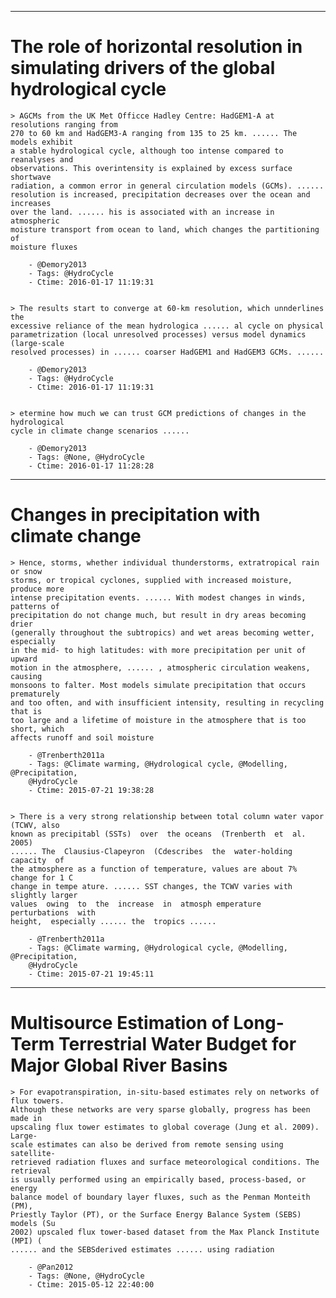 --------------------------------------------------------------------------------
# The role of horizontal resolution in simulating drivers of the global hydrological cycle

	> AGCMs from the UK Met Officce Hadley Centre: HadGEM1-A at resolutions ranging from
	270 to 60 km and HadGEM3-A ranging from 135 to 25 km. ...... The models exhibit
	a stable hydrological cycle, although too intense compared to reanalyses and
	observations. This overintensity is explained by excess surface shortwave
	radiation, a common error in general circulation models (GCMs). ......
	resolution is increased, precipitation decreases over the ocean and increases
	over the land. ...... his is associated with an increase in atmospheric
	moisture transport from ocean to land, which changes the partitioning of
	moisture fluxes

		- @Demory2013
		- Tags: @HydroCycle
		- Ctime: 2016-01-17 11:19:31


	> The results start to converge at 60-km resolution, which unnderlines the
	excessive reliance of the mean hydrologica ...... al cycle on physical
	parametrization (local unresolved processes) versus model dynamics (large-scale
	resolved processes) in ...... coarser HadGEM1 and HadGEM3 GCMs. ......

		- @Demory2013
		- Tags: @HydroCycle
		- Ctime: 2016-01-17 11:19:31


	> etermine how much we can trust GCM predictions of changes in the hydrological
	cycle in climate change scenarios ......

		- @Demory2013
		- Tags: @None, @HydroCycle
		- Ctime: 2016-01-17 11:28:28


--------------------------------------------------------------------------------
# Changes in precipitation with climate change

	> Hence, storms, whether individual thunderstorms, extratropical rain or snow
	storms, or tropical cyclones, supplied with increased moisture, produce more
	intense precipitation events. ...... With modest changes in winds, patterns of
	precipitation do not change much, but result in dry areas becoming drier
	(generally throughout the subtropics) and wet areas becoming wetter, especially
	in the mid- to high latitudes: with more precipitation per unit of upward
	motion in the atmosphere, ...... , atmospheric circulation weakens, causing
	monsoons to falter. Most models simulate precipitation that occurs prematurely
	and too often, and with insufficient intensity, resulting in recycling that is
	too large and a lifetime of moisture in the atmosphere that is too short, which
	affects runoff and soil moisture

		- @Trenberth2011a
		- Tags: @Climate warming, @Hydrological cycle, @Modelling, @Precipitation,
		@HydroCycle
		- Ctime: 2015-07-21 19:38:28


	> There is a very strong relationship between total column water vapor (TCWV, also
	known as precipitabl (SSTs)  over  the oceans  (Trenberth  et  al.  2005)
	...... The  Clausius-Clapeyron  (Cdescribes  the  water-holding  capacity  of
	the atmosphere as a function of temperature, values are about 7% change for 1 C
	change in tempe ature. ...... SST changes, the TCWV varies with slightly larger
	values  owing  to  the  increase  in  atmosph emperature  perturbations  with
	height,  especially ...... the  tropics ......

		- @Trenberth2011a
		- Tags: @Climate warming, @Hydrological cycle, @Modelling, @Precipitation,
		@HydroCycle
		- Ctime: 2015-07-21 19:45:11



--------------------------------------------------------------------------------
# Multisource Estimation of Long-Term Terrestrial Water Budget for Major Global River Basins

	> For evapotranspiration, in-situ-based estimates rely on networks of flux towers.
	Although these networks are very sparse globally, progress has been made in
	upscaling flux tower estimates to global coverage (Jung et al. 2009). Large-
	scale estimates can also be derived from remote sensing using satellite-
	retrieved radiation fluxes and surface meteorological conditions. The retrieval
	is usually performed using an empirically based, process-based, or energy
	balance model of boundary layer fluxes, such as the Penman Monteith (PM),
	Priestly Taylor (PT), or the Surface Energy Balance System (SEBS) models (Su
	2002) upscaled flux tower-based dataset from the Max Planck Institute (MPI) (
	...... and the SEBSderived estimates ...... using radiation

		- @Pan2012
		- Tags: @None, @HydroCycle
		- Ctime: 2015-05-12 22:40:00



